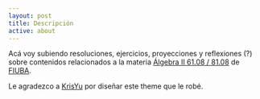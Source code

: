 ```yaml
---
layout: post
title: Descripción
active: about
---
```


Acá voy subiendo resoluciones, ejercicios, proyecciones y reflexiones (?)
sobre contenidos relacionados a la materia [Álgebra II 61.08 / 81.08](http://materias.fi.uba.ar/6108) de [FIUBA](http://fi.uba.ar).

Le agradezco a [KrisYu](https://github.com/KrisYu/Xian) por diseñar este theme que le robé.
